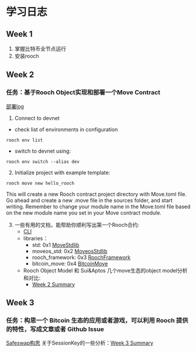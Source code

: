 # 学习日志

## Week 1
1. 掌握比特币全节点运行
2. 安装rooch

## Week 2 
### 任务：基于Rooch Object实现和部署一个Move Contract
[部署log](./task2/publish_log.md)

1. Connect to devnet
- check list of environments in configuration
```
rooch env list
```
- switch to devnet using:
```
rooch env switch --alias dev
```
2. Initialize project with example template:
```
rooch move new hello_rooch
```
This will create a new Rooch contract project directory with Move.toml file.
Go ahead and create a new .move file in the sources folder, and start writing. 
Remember to change your module name in the Move.toml file based on the new module name you set in your Move contract module. 

3. 一些有用的文档，能帮助你顺利写出第一个Rooch合约:
    - [CLI](https://rooch.network/build/reference/rooch-cli)
    - libraries：
        - std: 0x1 [MoveStdlib](https://github.com/rooch-network/rooch/blob/main/frameworks/move-stdlib/doc)
        - moveos_std: 0x2 [MoveosStdlib](https://github.com/rooch-network/rooch/blob/main/frameworks/moveos-stdlib/doc)
        - rooch_framework: 0x3 [RoochFramework](https://github.com/rooch-network/rooch/blob/main/frameworks/rooch-framework/doc)
        - bitcoin_move: 0x4 [BitcoinMove](https://github.com/rooch-network/rooch/blob/main/frameworks/bitcoin-move/doc)
    - Rooch Object Model 和 Sui&Aptos 几个move生态的object model分析和对比:
        - [Week 2 Summary](./summary.md)
        

## Week 3
### 任务：构思一个 Bitcoin 生态的应用或者游戏，可以利用 Rooch 提供的特性，写成文章或者 Github Issue
[Safeswap构思](./task3/safeswap.md)
关于SessionKey的一些分析：[Week 3 Summary](./summary.md)